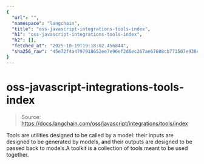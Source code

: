 ```yaml
---
{
  "url": "",
  "namespace": "langchain",
  "title": "oss-javascript-integrations-tools-index",
  "h1": "oss-javascript-integrations-tools-index",
  "h2": [],
  "fetched_at": "2025-10-19T19:18:02.456844",
  "sha256_raw": "45e72f4a4797918652ee7e96ef2d6ec267ae67608cb773507e938c92ccbd66ed"
}
---
```


# oss-javascript-integrations-tools-index

> Source: https://docs.langchain.com/oss/javascript/integrations/tools/index

Tools are utilities designed to be called by a model: their inputs are designed to be generated by models, and their outputs are designed to be passed back to models.A toolkit is a collection of tools meant to be used together.
